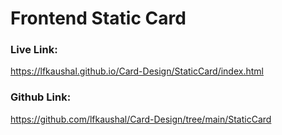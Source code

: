 # Frontend Static Card

### Live Link:

https://lfkaushal.github.io/Card-Design/StaticCard/index.html

### Github Link:

https://github.com/lfkaushal/Card-Design/tree/main/StaticCard
